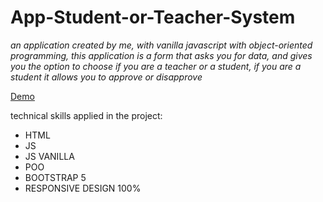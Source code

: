 # App-Student-or-Teacher-System

_an application created by me, with vanilla javascript with object-oriented programming, this application is a form that asks you for data, and gives you the option to choose if you are a teacher or a student, if you are a student it allows you to approve or disapprove_

[Demo](https://tomasdnlaranda.github.io/App-Student-or-Teacher-System///)

technical skills applied in the project:

* HTML 
* JS
* JS VANILLA
* POO
* BOOTSTRAP 5
* RESPONSIVE DESIGN 100%
